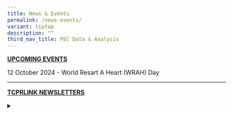 ```yaml
---
title: News & Events
permalink: /news-events/
variant: tiptap
description: ""
third_nav_title: PEC Data & Analysis
---
```

<p><strong><u>UPCOMING EVENTS</u></strong>
</p>
<p>12 October 2024 - World Resart A Heart (WRAH) Day</p>
<hr>
<p><strong><u>TCPRLINK NEWSLETTERS</u></strong>
</p>
<div data-type="detailGroup" class="isomer-accordion-group isomer-accordion isomer-accordion-white">
<details class="isomer-details">
<summary></summary>
<div data-type="detailsContent" class="isomer-details-content">
<p></p>
</div>
</details>
</div>
<p></p>